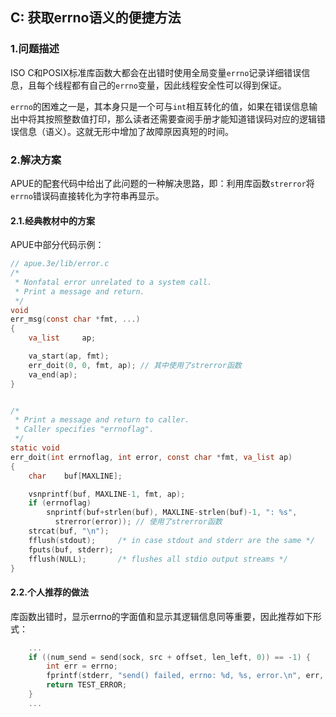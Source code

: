 ## C: 获取errno语义的便捷方法


### 1.问题描述

ISO C和POSIX标准库函数大都会在出错时使用全局变量`errno`记录详细错误信息，且每个线程都有自己的`errno`变量，因此线程安全性可以得到保证。

`errno`的困难之一是，其本身只是一个可与`int`相互转化的值，如果在错误信息输出中将其按照整数值打印，那么读者还需要查阅手册才能知道错误码对应的逻辑错误信息（语义）。这就无形中增加了故障原因真短的时间。

### 2.解决方案

APUE的配套代码中给出了此问题的一种解决思路，即：利用库函数`strerror`将`errno`错误码直接转化为字符串再显示。

#### 2.1.经典教材中的方案

APUE中部分代码示例：

```c
// apue.3e/lib/error.c
/*
 * Nonfatal error unrelated to a system call.
 * Print a message and return.
 */
void
err_msg(const char *fmt, ...)
{
	va_list		ap;

	va_start(ap, fmt);
	err_doit(0, 0, fmt, ap); // 其中使用了strerror函数
	va_end(ap);
}


/*
 * Print a message and return to caller.
 * Caller specifies "errnoflag".
 */
static void
err_doit(int errnoflag, int error, const char *fmt, va_list ap)
{
	char	buf[MAXLINE];

	vsnprintf(buf, MAXLINE-1, fmt, ap);
	if (errnoflag)
		snprintf(buf+strlen(buf), MAXLINE-strlen(buf)-1, ": %s",
		  strerror(error)); // 使用了strerror函数
	strcat(buf, "\n");
	fflush(stdout);		/* in case stdout and stderr are the same */
	fputs(buf, stderr);
	fflush(NULL);		/* flushes all stdio output streams */
}
```

#### 2.2.个人推荐的做法

库函数出错时，显示errno的字面值和显示其逻辑信息同等重要，因此推荐如下形式：

```c
    ...
    if ((num_send = send(sock, src + offset, len_left, 0)) == -1) {
        int err = errno;
        fprintf(stderr, "send() failed, errno: %d, %s, error.\n", err, strerror(err));
        return TEST_ERROR;
    }
    ...
```